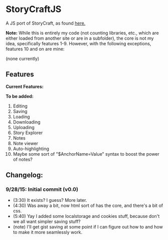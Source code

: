 # StoryCraftJS
A JS port of StoryCraft, as found
[here.](https://www.reddit.com/r/writing/comments/3mhd3s/storycraft_a_simple_story_writing_software_ive/)

**Note:** While this is entirely my code (not counting libraries, etc., which are either loaded from another site
or are in a subfolder), 
the core is not my idea, specifically features 1-9. However, with the following exceptions, features 10 and on are mine:

(none currently)

## Features
**Current Features:**

**To be added:**

1. Editing
2. Saving
3. Loading
4. Downloading
5. Uploading
6. Story Explorer
7. Notes
8. Note viewer
9. Auto-highlighting
10. Maybe some sort of "$AnchorName=Value" syntax to boost the power of notes? 

## Changelog:

### 9/28/15: Initial commit (v0.0)

- (3:30) It exists? I guess? More later.
- (4:30) Was away a bit, now html sort of has the core, and there's a bit of css.
- (5:40) Yay I added some localstorage and cookies stuff, because don't we all want simpler saving stuff?
- (note) I'll get gist saving at some point if I can figure out how to and how to make it more seamlessly work.
